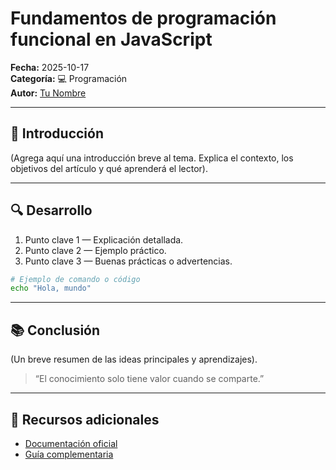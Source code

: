 # Fundamentos de programación funcional en JavaScript

**Fecha:** 2025-10-17  
**Categoría:** 💻 Programación  
**Autor:** [Tu Nombre](https://github.com/tuusuario)

---

## 🧠 Introducción

(Agrega aquí una introducción breve al tema. Explica el contexto, los objetivos del artículo y qué aprenderá el lector).

---

## 🔍 Desarrollo

1. Punto clave 1 — Explicación detallada.  
2. Punto clave 2 — Ejemplo práctico.  
3. Punto clave 3 — Buenas prácticas o advertencias.

```bash
# Ejemplo de comando o código
echo "Hola, mundo"
```

---

## 📚 Conclusión

(Un breve resumen de las ideas principales y aprendizajes).

> “El conocimiento solo tiene valor cuando se comparte.”

---

## 🔗 Recursos adicionales

- [Documentación oficial](https://example.com)
- [Guía complementaria](https://example.com)
